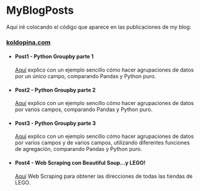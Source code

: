 # MyBlogPosts
Aquí iré colocando el código que aparece en las publicaciones de my blog:
### [koldopina.com](https://koldopina.com/)


* #### Post1 - Python Groupby parte 1 
   [Aquí](https://koldopina.com/2018/01/27/python-groupby-parte-1/) explico con un ejemplo sencillo cómo hacer agrupaciones de datos
   por un único campo, comparando Pandas y Python puro.
* #### Post2 - Python Groupby parte 2 
   [Aquí](https://koldopina.com/2018/02/02/python-groupby-parte-2/) explico con un ejemplo sencillo cómo hacer agrupaciones de datos
   por varios campos, comparando Pandas y Python puro. 
* #### Post3 - Python Groupby parte 3 
   [Aquí](https://koldopina.com/2018/02/10/python-groupby-parte-3-3/) explico con un ejemplo sencillo cómo hacer agrupaciones de datos
   por varios campos y de varios campos, utilizando diferentes funciones de agregación, comparando Pandas y Python puro. 
* #### Post4 - Web Scraping con Beautiful Soup…y LEGO! 
   [Aquí](https://koldopina.com/2018/02/18/web-scraping-con-beautiful-soup-y-lego) Web Scraping para obtener las direcciones de todas las tiendas de LEGO.

  

